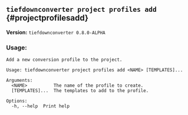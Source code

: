## `tiefdownconverter project profiles add` {#projectprofilesadd}

**Version:** `tiefdownconverter 0.8.0-ALPHA`

### Usage:
```
Add a new conversion profile to the project.

Usage: tiefdownconverter project profiles add <NAME> [TEMPLATES]...

Arguments:
  <NAME>          The name of the profile to create.
  [TEMPLATES]...  The templates to add to the profile.

Options:
  -h, --help  Print help
```

